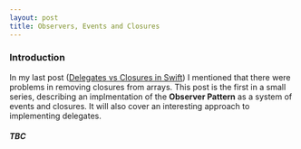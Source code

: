 ```yaml
---
layout: post
title: Observers, Events and Closures
---
```


### Introduction

In my last post ([Delegates vs Closures in Swift](/_posts/2017-4-10-Delegates-And-Closures.md)) I mentioned that there were problems in removing closures from arrays. This post is the first in a small series, describing an implmentation of the **Observer Pattern** as a system of events and closures. It will also cover an interesting approach to implementing delegates.

##### TBC